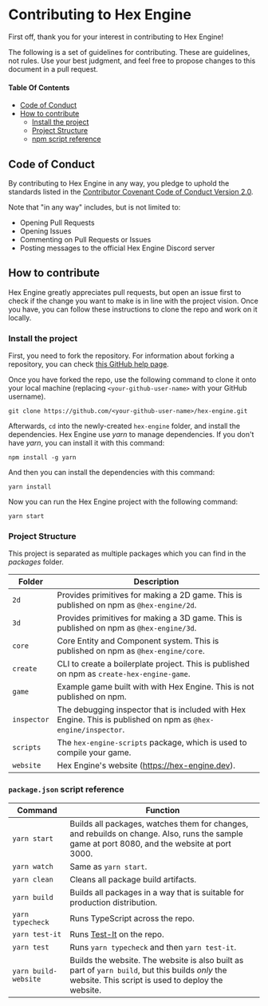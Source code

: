 # Contributing to Hex Engine

First off, thank you for your interest in contributing to Hex Engine!

The following is a set of guidelines for contributing. These are guidelines, not rules. Use your best judgment, and feel free to propose changes to this document in a pull request.

#### Table Of Contents

- [Code of Conduct](#code-of-conduct)
- [How to contribute](#how-to-contribute)
  - [Install the project](#install-the-project)
  - [Project Structure](#project-structure)
  - [npm script reference](#npm-script-reference)

## Code of Conduct

By contributing to Hex Engine in any way, you pledge to uphold the standards listed in the [Contributor Covenant Code of Conduct Version 2.0](https://www.contributor-covenant.org/version/2/0/code_of_conduct).

Note that "in any way" includes, but is not limited to:

- Opening Pull Requests
- Opening Issues
- Commenting on Pull Requests or Issues
- Posting messages to the official Hex Engine Discord server

## How to contribute

Hex Engine greatly appreciates pull requests, but open an issue first to check if the change you want to make is in line with the project vision. Once you have, you can follow these instructions to clone the repo and work on it locally.

### Install the project

First, you need to fork the repository. For information about forking a repository, you can check [this GitHub help page](https://help.github.com/en/github/getting-started-with-github/fork-a-repo).

Once you have forked the repo, use the following command to clone it onto your local machine (replacing `<your-github-user-name>` with your GitHub username).

```
git clone https://github.com/<your-github-user-name>/hex-engine.git
```

Afterwards, `cd` into the newly-created `hex-engine` folder, and install the dependencies. Hex Engine use _yarn_ to manage dependencies. If you don't have _yarn_, you can install it with this command:

```
npm install -g yarn
```

And then you can install the dependencies with this command:

```
yarn install
```

Now you can run the Hex Engine project with the following command:

```
yarn start
```

### Project Structure

This project is separated as multiple packages which you can find in the _packages_ folder.

<!-- prettier-ignore -->
| Folder      | Description |
| ----------- | ----------- |
| `2d`        | Provides primitives for making a 2D game. This is published on npm as `@hex-engine/2d`. |
| `3d`        | Provides primitives for making a 3D game. This is published on npm as `@hex-engine/3d`. |
| `core`      | Core Entity and Component system. This is published on npm as `@hex-engine/core`. |
| `create`    | CLI to create a boilerplate project. This is published on npm as `create-hex-engine-game`. |
| `game`      | Example game built with with Hex Engine. This is not published on npm. |
| `inspector` | The debugging inspector that is included with Hex Engine. This is published on npm as `@hex-engine/inspector`. |
| `scripts`   | The `hex-engine-scripts` package, which is used to compile your game. |
| `website`   | Hex Engine's website (<https://hex-engine.dev>). |

### `package.json` script reference

<!-- prettier-ignore -->
| Command  | Function  |
| -------- | --------- |
| `yarn start`         | Builds all packages, watches them for changes, and rebuilds on change. Also, runs the sample game at port 8080, and the website at port 3000. |
| `yarn watch`         | Same as `yarn start`. |
| `yarn clean`         | Cleans all package build artifacts. |
| `yarn build`         | Builds all packages in a way that is suitable for production distribution. |
| `yarn typecheck`     | Runs TypeScript across the repo. |
| `yarn test-it`       | Runs [Test-It](https://github.com/suchipi/test-it) on the repo. |
| `yarn test`          | Runs `yarn typecheck` and then `yarn test-it`. |
| `yarn build-website` | Builds the website. The website is also built as part of `yarn build`, but this builds _only_ the website. This script is used to deploy the website. |
